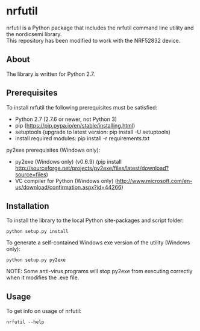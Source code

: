 nrfutil
==========
nrfutil is a Python package that includes the nrfutil command line utility and the nordicsemi library.
<br/>This repository has been modified to work with the NRF52832 device.

About
-----
The library is written for Python 2.7.

Prerequisites
-------------
To install nrfutil the following prerequisites must be satisfied:

* Python 2.7 (2.7.6 or newer, not Python 3)
* pip (https://pip.pypa.io/en/stable/installing.html)
* setuptools (upgrade to latest version: pip install -U setuptools)
* install required modules: pip install -r requirements.txt

py2exe prerequisites (Windows only):  

* py2exe (Windows only) (v0.6.9) (pip install http://sourceforge.net/projects/py2exe/files/latest/download?source=files)
* VC compiler for Python (Windows only) (http://www.microsoft.com/en-us/download/confirmation.aspx?id=44266)

Installation
------------
To install the library to the local Python site-packages and script folder:  
```
python setup.py install
```

To generate a self-contained Windows exe version of the utility (Windows only):  
```
python setup.py py2exe
```
NOTE: Some anti-virus programs will stop py2exe from executing correctly when it modifies the .exe file.

Usage
-----
To get info on usage of nrfutil:  
```
nrfutil --help
```
